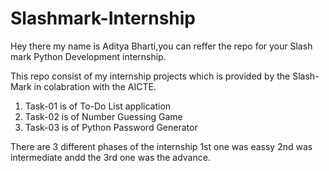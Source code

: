 # Slashmark-Internship

Hey there my name is Aditya Bharti,you can reffer the repo for your Slash mark Python Development internship.

  This repo consist of my internship projects which is provided by the Slash-Mark in colabration with the AICTE.
1) Task-01 is of To-Do List application
2) Task-02 is of Number Guessing Game
3) Task-03 is of Python Password Generator

  There are 3 different phases of the internship 1st one was eassy 2nd was intermediate andd the 3rd one was the advance.
